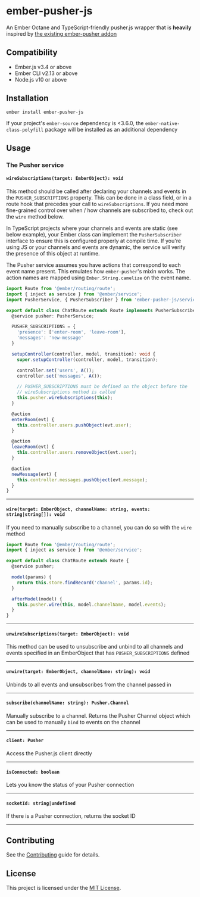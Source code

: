 ember-pusher-js
==============================================================================

An Ember Octane and TypeScript-friendly pusher.js wrapper that is **heavily** inspired by [the existing ember-pusher addon](https://github.com/jamiebikies/ember-pusher)

Compatibility
------------------------------------------------------------------------------

* Ember.js v3.4 or above
* Ember CLI v2.13 or above
* Node.js v10 or above


Installation
------------------------------------------------------------------------------

```
ember install ember-pusher-js
```

If your project's `ember-source` dependency is <3.6.0, the `ember-native-class-polyfill` package will be installed as an additional dependency

Usage
------------------------------------------------------------------------------

### The Pusher service

#### `wireSubscriptions(target: EmberObject): void`

This method should be called after declaring your channels and events in the `PUSHER_SUBSCRIPTIONS` property. This can be done in a class field, or in a route hook that precedes your call to `wireSubscriptions`. If you need more fine-grained control over when / how channels are subscribed to, check out the `wire` method below.

In TypeScript projects where your channels and events are static (see below example), your Ember class can implement the `PusherSubscriber` interface to ensure this is configured properly at compile time. If you're using JS or your channels and events are dynamic, the service will verify the presence of this object at runtime.

The Pusher service assumes you have actions that correspond to each event name present. This emulates how `ember-pusher`'s mixin works. The action names are mapped using `Ember.String.camelize` on the event name.

```typescript
import Route from '@ember/routing/route';
import { inject as service } from '@ember/service';
import PusherService, { PusherSubscriber } from 'ember-pusher-js/services/pusher';

export default class ChatRoute extends Route implements PusherSubscriber {
  @service pusher: PusherService;

  PUSHER_SUBSCRIPTIONS = {
    'presence': ['enter-room', 'leave-room'],
    'messages': 'new-message'
  }

  setupController(controller, model, transition): void {
    super.setupController(controller, model, transition);

    controller.set('users', A());
    controller.set('messages', A());

    // PUSHER_SUBSCRIPTIONS must be defined on the object before the
    // wireSubscriptions method is called
    this.pusher.wireSubscriptions(this);
  }

  @action
  enterRoom(evt) {
    this.controller.users.pushObject(evt.user);
  }

  @action
  leaveRoom(evt) {
    this.controller.users.removeObject(evt.user);
  }

  @action
  newMessage(evt) {
    this.controller.messages.pushObject(evt.message);
  }
}
```

---

#### `wire(target: EmberObject, channelName: string, events: string|string[]): void`

If you need to manually subscribe to a channel, you can do so with the `wire` method

```javascript
import Route from '@ember/routing/route';
import { inject as service } from '@ember/service';

export default class ChatRoute extends Route {
  @service pusher;

  model(params) {
    return this.store.findRecord('channel', params.id);
  }

  afterModel(model) {
    this.pusher.wire(this, model.channelName, model.events);
  }
}
```

---

#### `unwireSubscriptions(target: EmberObject): void`

This method can be used to unsubscribe and unbind to all channels and events specified in an EmberObject that has `PUSHER_SUBSCRIPTIONS` defined

---

#### `unwire(target: EmberObject, channelName: string): void`

Unbinds to all events and unsubscribes from the channel passed in

---

#### `subscribe(channelName: string): Pusher.Channel`

Manually subscribe to a channel. Returns the Pusher Channel object which can be used to manually `bind` to events on the channel

---

#### `client: Pusher`

Access the Pusher.js client directly

---

#### `isConnected: boolean`

Lets you know the status of your Pusher connection

---

#### `socketId: string|undefined`

If there is a Pusher connection, returns the socket ID

---

Contributing
------------------------------------------------------------------------------

See the [Contributing](CONTRIBUTING.md) guide for details.


License
------------------------------------------------------------------------------

This project is licensed under the [MIT License](LICENSE.md).
